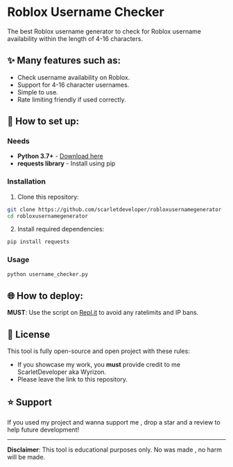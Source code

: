 # Roblox Username Checker

The best Roblox username generator to check for Roblox username availability within the length of 4-16 characters.

## ✨ Many features such as:

- Check username availability on Roblox.
- Support for 4-16 character usernames.
- Simple to use.
- Rate limiting friendly if used correctly.

## 🚀 How to set up:

### Needs

- **Python 3.7+** - [Download here](https://www.python.org/downloads/)
- **requests library** - Install using pip

### Installation

1. Clone this repository:
```bash
git clone https://github.com/scarletdeveloper/robloxusernamegenerator
cd robloxusernamegenerator
```

2. Install required dependencies:
```bash
pip install requests
```

### Usage

```bash
python username_checker.py
```

## 🌐 How to deploy:

**MUST**: Use the script on [Repl.it](https://replit.com) to avoid any ratelimits and IP bans.

## 📝 License

This tool is fully open-source and open project with these rules:
- If you showcase my work, you **must** provide credit to me ScarletDeveloper aka Wyrizon.
- Please leave the link to this repository.

## ⭐ Support

If you used my project and wanna support me , drop a star and a review to help future development!

---

**Disclaimer**: This tool is educational purposes only. No was made , no harm will be made.
